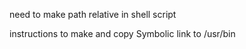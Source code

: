 need to make path relative in shell script

instructions to make and copy Symbolic link to /usr/bin
